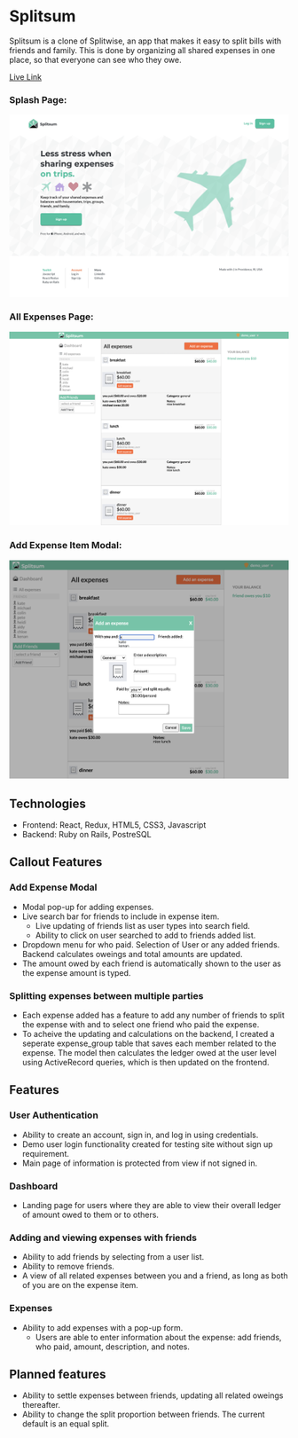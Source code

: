 # Splitsum

Splitsum is a clone of Splitwise, an app that makes it easy to split bills with friends and family. This is done by organizing all shared expenses in one place, so that everyone can see who they owe. 

[Live Link](https://splitsum.herokuapp.com/#/)

### Splash Page:
![landing page](http://github.com/philipk8/splitsum/blob/main/app/assets/readme_images/splitsum-landing.png?raw=true)

### All Expenses Page:
![index page](http://github.com/philipk8/splitsum/blob/main/app/assets/readme_images/splitsum-index.png?raw=true)

### Add Expense Item Modal:
![add expense modal](http://github.com/philipk8/splitsum/blob/main/app/assets/readme_images/splitsum-addexp.png?raw=true)

## Technologies
- Frontend: React, Redux, HTML5, CSS3, Javascript
- Backend: Ruby on Rails, PostreSQL

## Callout Features

### Add Expense Modal
- Modal pop-up for adding expenses.
- Live search bar for friends to include in expense item. 
    - Live updating of friends list as user types into search field. 
    - Ability to click on user searched to add to friends added list.
- Dropdown menu for who paid. Selection of User or any added friends. Backend calculates oweings and total amounts are updated.
- The amount owed by each friend is automatically shown to the user as the expense amount is typed.

### Splitting expenses between multiple parties
- Each expense added has a feature to add any number of friends to split the expense with and to select one friend who paid the expense.
- To acheive the updating and calculations on the backend, I created a seperate expense_group table that saves each member related to the expense. The model then calculates the ledger owed at the user level using ActiveRecord queries, which is then updated on the frontend.

## Features

### User Authentication
- Ability to create an account, sign in, and log in using credentials.
- Demo user login functionality created for testing site without sign up requirement. 
- Main page of information is protected from view if not signed in.

### Dashboard
- Landing page for users where they are able to view their overall ledger of amount owed to them or to others.

### Adding and viewing expenses with friends
- Ability to add friends by selecting from a user list.
- Ability to remove friends.
- A view of all related expenses between you and a friend, as long as both of you are on the expense item.

### Expenses
- Ability to add expenses with a pop-up form. 
  - Users are able to enter information about the expense: add friends, who paid, amount, description, and notes.

## Planned features
- Ability to settle expenses between friends, updating all related oweings thereafter. 
- Ability to change the split proportion between friends. The current default is an equal split. 